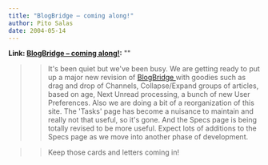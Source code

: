 ```yaml
---
title: "BlogBridge – coming along!"
author: Pito Salas
date: 2004-05-14
---
```


**Link: [BlogBridge – coming along!](None):** ""


>>

>> It's been quiet but we've been busy. We are getting ready to put up a major
new revision of [BlogBridge ](<http://www.blogbridge.com>)with goodies such as
drag and drop of Channels, Collapse/Expand groups of articles, based on age,
Next Unread processing, a bunch of new User Preferences. Also we are doing a
bit of a reorganization of this site. The 'Tasks' page has become a nuisance
to maintain and really not that useful, so it's gone. And the Specs page is
being totally revised to be more useful. Expect lots of additions to the Specs
page as we move into another phase of development.

>>

>> Keep those cards and letters coming in!


